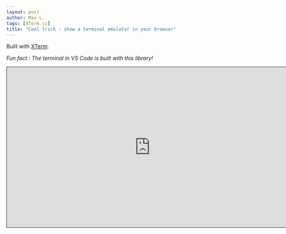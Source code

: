 ```yaml
---
layout: post
author: Max L.
tags: [XTerm.js]
title: "Cool trick : show a terminal emulator in your browser"
---
```


Built with [XTerm](https://xtermjs.org/).

*Fun fact : The terminal in VS Code is built with this library!*

<embed style="border-style: solid; border-width: 1px;" height="420" width="750" src="https://reverent-keller-738529.netlify.app/" type="">
<br>